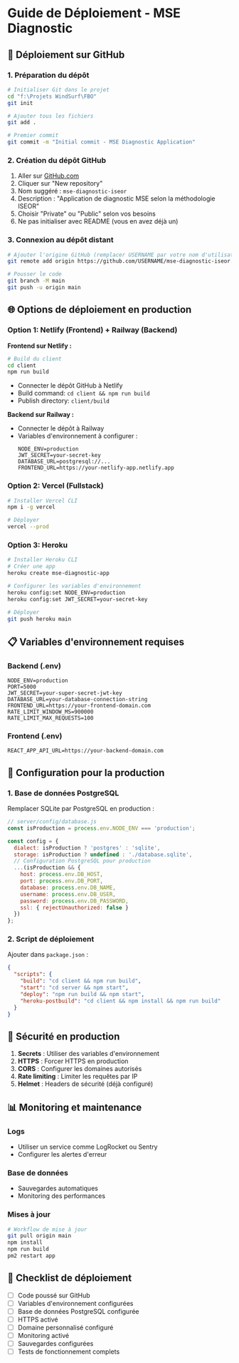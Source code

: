 # Guide de Déploiement - MSE Diagnostic

## 🚀 Déploiement sur GitHub

### 1. Préparation du dépôt

```bash
# Initialiser Git dans le projet
cd "f:\Projets WindSurf\FBO"
git init

# Ajouter tous les fichiers
git add .

# Premier commit
git commit -m "Initial commit - MSE Diagnostic Application"
```

### 2. Création du dépôt GitHub

1. Aller sur [GitHub.com](https://github.com)
2. Cliquer sur "New repository"
3. Nom suggéré : `mse-diagnostic-iseor`
4. Description : "Application de diagnostic MSE selon la méthodologie ISEOR"
5. Choisir "Private" ou "Public" selon vos besoins
6. Ne pas initialiser avec README (vous en avez déjà un)

### 3. Connexion au dépôt distant

```bash
# Ajouter l'origine GitHub (remplacer USERNAME par votre nom d'utilisateur)
git remote add origin https://github.com/USERNAME/mse-diagnostic-iseor.git

# Pousser le code
git branch -M main
git push -u origin main
```

## 🌐 Options de déploiement en production

### Option 1: Netlify (Frontend) + Railway (Backend)

**Frontend sur Netlify :**
```bash
# Build du client
cd client
npm run build
```
- Connecter le dépôt GitHub à Netlify
- Build command: `cd client && npm run build`
- Publish directory: `client/build`

**Backend sur Railway :**
- Connecter le dépôt à Railway
- Variables d'environnement à configurer :
  ```
  NODE_ENV=production
  JWT_SECRET=your-secret-key
  DATABASE_URL=postgresql://...
  FRONTEND_URL=https://your-netlify-app.netlify.app
  ```

### Option 2: Vercel (Fullstack)

```bash
# Installer Vercel CLI
npm i -g vercel

# Déployer
vercel --prod
```

### Option 3: Heroku

```bash
# Installer Heroku CLI
# Créer une app
heroku create mse-diagnostic-app

# Configurer les variables d'environnement
heroku config:set NODE_ENV=production
heroku config:set JWT_SECRET=your-secret-key

# Déployer
git push heroku main
```

## 📋 Variables d'environnement requises

### Backend (.env)
```
NODE_ENV=production
PORT=5000
JWT_SECRET=your-super-secret-jwt-key
DATABASE_URL=your-database-connection-string
FRONTEND_URL=https://your-frontend-domain.com
RATE_LIMIT_WINDOW_MS=900000
RATE_LIMIT_MAX_REQUESTS=100
```

### Frontend (.env)
```
REACT_APP_API_URL=https://your-backend-domain.com
```

## 🔧 Configuration pour la production

### 1. Base de données PostgreSQL

Remplacer SQLite par PostgreSQL en production :

```javascript
// server/config/database.js
const isProduction = process.env.NODE_ENV === 'production';

const config = {
  dialect: isProduction ? 'postgres' : 'sqlite',
  storage: isProduction ? undefined : './database.sqlite',
  // Configuration PostgreSQL pour production
  ...(isProduction && {
    host: process.env.DB_HOST,
    port: process.env.DB_PORT,
    database: process.env.DB_NAME,
    username: process.env.DB_USER,
    password: process.env.DB_PASSWORD,
    ssl: { rejectUnauthorized: false }
  })
};
```

### 2. Script de déploiement

Ajouter dans `package.json` :

```json
{
  "scripts": {
    "build": "cd client && npm run build",
    "start": "cd server && npm start",
    "deploy": "npm run build && npm start",
    "heroku-postbuild": "cd client && npm install && npm run build"
  }
}
```

## 🔐 Sécurité en production

1. **Secrets** : Utiliser des variables d'environnement
2. **HTTPS** : Forcer HTTPS en production
3. **CORS** : Configurer les domaines autorisés
4. **Rate limiting** : Limiter les requêtes par IP
5. **Helmet** : Headers de sécurité (déjà configuré)

## 📊 Monitoring et maintenance

### Logs
- Utiliser un service comme LogRocket ou Sentry
- Configurer les alertes d'erreur

### Base de données
- Sauvegardes automatiques
- Monitoring des performances

### Mises à jour
```bash
# Workflow de mise à jour
git pull origin main
npm install
npm run build
pm2 restart app
```

## 🎯 Checklist de déploiement

- [ ] Code poussé sur GitHub
- [ ] Variables d'environnement configurées
- [ ] Base de données PostgreSQL configurée
- [ ] HTTPS activé
- [ ] Domaine personnalisé configuré
- [ ] Monitoring activé
- [ ] Sauvegardes configurées
- [ ] Tests de fonctionnement complets
